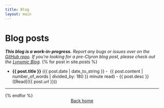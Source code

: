 ```yaml
---
title: Blog
layout: main
---
```

# Blog posts
***This blog is a work-in-progress.*** *Report any bugs or issues over on the [GitHub repo](https://github.com/theclyron.github.io). If you're looking for a pre-Clyron blog post, please check out the [Lynxmic Blog](https://clyron.is-a.dev/lynxblog).*
{% for post in site.posts %}
* **{{ post.title }}** ({{ post.date | date_to_string }} - <i class="fas fa-clock"></i>&nbsp;{{ post.content | number_of_words | divided_by: 180 }} minute read) - {{ post.desc }} ([Read]({{ post.url }}))
<hr>
  {% endfor %}
  <div style="text-align: center;">
        <a class="button" href="/">Back home</a>
    </div>
